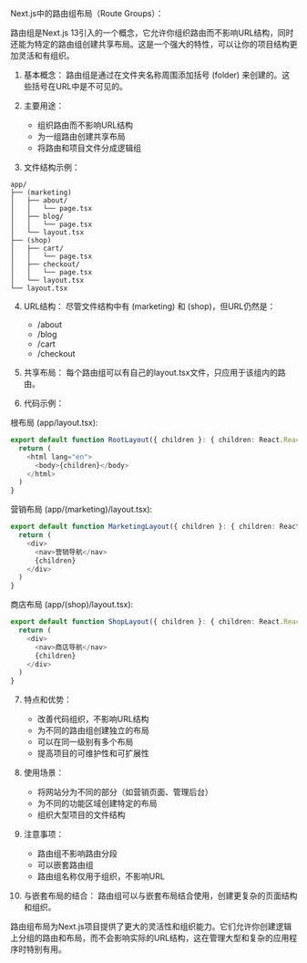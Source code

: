 Next.js中的路由组布局（Route Groups）：

路由组是Next.js 13引入的一个概念，它允许你组织路由而不影响URL结构，同时还能为特定的路由组创建共享布局。这是一个强大的特性，可以让你的项目结构更加灵活和有组织。

1. 基本概念：
   路由组是通过在文件夹名称周围添加括号 (folder) 来创建的。这些括号在URL中是不可见的。

2. 主要用途：
   - 组织路由而不影响URL结构
   - 为一组路由创建共享布局
   - 将路由和项目文件分成逻辑组

3. 文件结构示例：
```
app/
├── (marketing)
│   ├── about/
│   │   └── page.tsx
│   ├── blog/
│   │   └── page.tsx
│   └── layout.tsx
├── (shop)
│   ├── cart/
│   │   └── page.tsx
│   ├── checkout/
│   │   └── page.tsx
│   └── layout.tsx
└── layout.tsx
```

4. URL结构：
   尽管文件结构中有 (marketing) 和 (shop)，但URL仍然是：
   - /about
   - /blog
   - /cart
   - /checkout

5. 共享布局：
   每个路由组可以有自己的layout.tsx文件，只应用于该组内的路由。

6. 代码示例：

根布局 (app/layout.tsx):
```typescript
export default function RootLayout({ children }: { children: React.ReactNode }) {
  return (
    <html lang="en">
      <body>{children}</body>
    </html>
  )
}
```

营销布局 (app/(marketing)/layout.tsx):
```typescript
export default function MarketingLayout({ children }: { children: React.ReactNode }) {
  return (
    <div>
      <nav>营销导航</nav>
      {children}
    </div>
  )
}
```

商店布局 (app/(shop)/layout.tsx):
```typescript
export default function ShopLayout({ children }: { children: React.ReactNode }) {
  return (
    <div>
      <nav>商店导航</nav>
      {children}
    </div>
  )
}
```

7. 特点和优势：
   - 改善代码组织，不影响URL结构
   - 为不同的路由组创建独立的布局
   - 可以在同一级别有多个布局
   - 提高项目的可维护性和可扩展性

8. 使用场景：
   - 将网站分为不同的部分（如营销页面、管理后台）
   - 为不同的功能区域创建特定的布局
   - 组织大型项目的文件结构

9. 注意事项：
   - 路由组不影响路由分段
   - 可以嵌套路由组
   - 路由组名称仅用于组织，不影响URL

10. 与嵌套布局的结合：
    路由组可以与嵌套布局结合使用，创建更复杂的页面结构和组织。

路由组布局为Next.js项目提供了更大的灵活性和组织能力。它们允许你创建逻辑上分组的路由和布局，而不会影响实际的URL结构，这在管理大型和复杂的应用程序时特别有用。